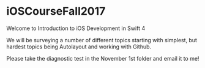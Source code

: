 # iOSCourseFall2017

Welcome to Introduction to iOS Development in Swift 4 

We will be surveying a number of different topics starting with simplest, but hardest topics being Autolayout and working with
Github. 

Please take the diagnostic test in the November 1st folder and email it to me!

